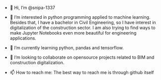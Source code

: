 - 👋 Hi, I’m @snipa-1337

- 👀 I’m interested in python programming applied to machine learning. Besides that, I have a bachelor in Civil Engineering, so I have interest in digitalization of the construction sector. I am also trying to find ways to make Jupyter Notebooks even more beautiful for engineering applications.
- 🌱 I’m currently learning python, pandas and tensorflow.
- 💞️ I’m looking to collaborate on opensource projects related to BIM and construction digitalization. 
- 📫 How to reach me: The best way to reach me is through github itself

<!---
snipa-1337/snipa-1337 is a ✨ special ✨ repository because its `README.md` (this file) appears on your GitHub profile.
You can click the Preview link to take a look at your changes.
--->
